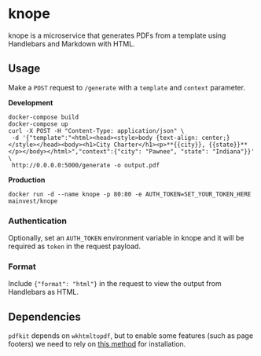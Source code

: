 # knope
knope is a microservice that generates PDFs from a template using Handlebars and Markdown with HTML.

## Usage
Make a `POST` request to `/generate` with a `template` and `context` parameter.

**Development**
```
docker-compose build
docker-compose up
curl -X POST -H "Content-Type: application/json" \
 -d '{"template":"<html><head><style>body {text-align: center;}</style></head><body><h1>City Charter</h1><p>**{{city}}, {{state}}**</p></body></html>","context":{"city": "Pawnee", "state": "Indiana"}}' \
 http://0.0.0.0:5000/generate -o output.pdf
```

**Production**
```
docker run -d --name knope -p 80:80 -e AUTH_TOKEN=SET_YOUR_TOKEN_HERE mainvest/knope
```

### Authentication

Optionally, set an `AUTH_TOKEN` environment variable in knope and it will be required as `token` in the request payload.

### Format

Include `{"format": "html"}` in the request to view the output from Handlebars as HTML.

## Dependencies

`pdfkit` depends on `wkhtmltopdf`, but to enable some features (such as page footers) we need to rely on [this method](https://gist.github.com/yajra/80ae402e2084191cd1f6e17fa581320e) for installation.
